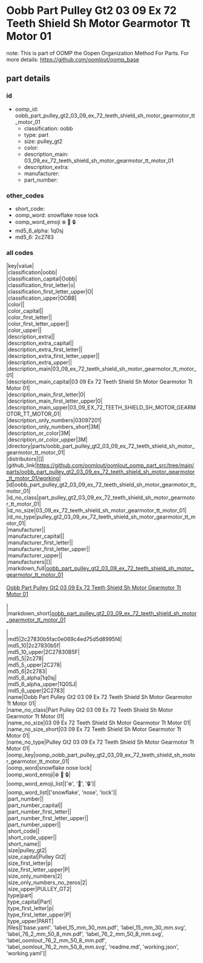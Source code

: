 # Oobb Part Pulley Gt2 03 09 Ex 72 Teeth Shield Sh Motor Gearmotor Tt Motor 01  

note: This is part of OOMP the Oopen Organization Method For Parts. For more details: https://github.com/oomlout/oomp_base

##  part details





### id
* oomp_id: oobb_part_pulley_gt2_03_09_ex_72_teeth_shield_sh_motor_gearmotor_tt_motor_01
  * classification: oobb
  * type: part
  * size: pulley_gt2
  * color: 
  * description_main: 03_09_ex_72_teeth_shield_sh_motor_gearmotor_tt_motor_01
  * description_extra: 
  * manufacturer: 
  * part_number: 

### other_codes
* short_code: 
* oomp_word: snowflake nose lock
* oomp_word_emoji :snowflake: :nose: :lock:
* md5_6_alpha: 1q0sj
* md5_6: 2c2783

### all codes 
|key|value|  
|classification|oobb|  
|classification_capital|Oobb|  
|classification_first_letter|o|  
|classification_first_letter_upper|O|  
|classification_upper|OOBB|  
|color||  
|color_capital||  
|color_first_letter||  
|color_first_letter_upper||  
|color_upper||  
|description_extra||  
|description_extra_capital||  
|description_extra_first_letter||  
|description_extra_first_letter_upper||  
|description_extra_upper||  
|description_main|03_09_ex_72_teeth_shield_sh_motor_gearmotor_tt_motor_01|  
|description_main_capital|03 09 Ex 72 Teeth Shield Sh Motor Gearmotor Tt Motor 01|  
|description_main_first_letter|0|  
|description_main_first_letter_upper|0|  
|description_main_upper|03_09_EX_72_TEETH_SHIELD_SH_MOTOR_GEARMOTOR_TT_MOTOR_01|  
|description_only_numbers|03097201|  
|description_only_numbers_short|3M|  
|description_or_color|3M|  
|description_or_color_upper|3M|  
|directory|parts/oobb_part_pulley_gt2_03_09_ex_72_teeth_shield_sh_motor_gearmotor_tt_motor_01|  
|distributors|[]|  
|github_link|https://github.com/oomlout/oomlout_oomp_part_src/tree/main/parts/oobb_part_pulley_gt2_03_09_ex_72_teeth_shield_sh_motor_gearmotor_tt_motor_01/working|  
|id|oobb_part_pulley_gt2_03_09_ex_72_teeth_shield_sh_motor_gearmotor_tt_motor_01|  
|id_no_class|part_pulley_gt2_03_09_ex_72_teeth_shield_sh_motor_gearmotor_tt_motor_01|  
|id_no_size|03_09_ex_72_teeth_shield_sh_motor_gearmotor_tt_motor_01|  
|id_no_type|pulley_gt2_03_09_ex_72_teeth_shield_sh_motor_gearmotor_tt_motor_01|  
|manufacturer||  
|manufacturer_capital||  
|manufacturer_first_letter||  
|manufacturer_first_letter_upper||  
|manufacturer_upper||  
|manufacturers|[]|  
|markdown_full|[oobb_part_pulley_gt2_03_09_ex_72_teeth_shield_sh_motor_gearmotor_tt_motor_01](https://github.com/oomlout/oomlout_oomp_part_src/tree/main/parts/oobb_part_pulley_gt2_03_09_ex_72_teeth_shield_sh_motor_gearmotor_tt_motor_01/working)<br>[](https://github.com/oomlout/oomlout_oomp_part_src/tree/main/parts/oobb_part_pulley_gt2_03_09_ex_72_teeth_shield_sh_motor_gearmotor_tt_motor_01/working)<br>[Oobb Part Pulley Gt2 03 09 Ex 72 Teeth Shield Sh Motor Gearmotor Tt Motor 01](https://github.com/oomlout/oomlout_oomp_part_src/tree/main/parts/oobb_part_pulley_gt2_03_09_ex_72_teeth_shield_sh_motor_gearmotor_tt_motor_01/working)<br><br>|  
|markdown_short|[oobb_part_pulley_gt2_03_09_ex_72_teeth_shield_sh_motor_gearmotor_tt_motor_01](https://github.com/oomlout/oomlout_oomp_part_src/tree/main/parts/oobb_part_pulley_gt2_03_09_ex_72_teeth_shield_sh_motor_gearmotor_tt_motor_01/working)<br><br>|  
|md5|2c27830b5fac0e069c4ed75d5d8995f4|  
|md5_10|2c27830b5f|  
|md5_10_upper|2C27830B5F|  
|md5_5|2c278|  
|md5_5_upper|2C278|  
|md5_6|2c2783|  
|md5_6_alpha|1q0sj|  
|md5_6_alpha_upper|1Q0SJ|  
|md5_6_upper|2C2783|  
|name|Oobb Part Pulley Gt2 03 09 Ex 72 Teeth Shield Sh Motor Gearmotor Tt Motor 01|  
|name_no_class|Part Pulley Gt2 03 09 Ex 72 Teeth Shield Sh Motor Gearmotor Tt Motor 01|  
|name_no_size|03 09 Ex 72 Teeth Shield Sh Motor Gearmotor Tt Motor 01|  
|name_no_size_short|03 09 Ex 72 Teeth Shield Sh Motor Gearmotor Tt Motor 01|  
|name_no_type|Pulley Gt2 03 09 Ex 72 Teeth Shield Sh Motor Gearmotor Tt Motor 01|  
|oomp_key|oomp_oobb_part_pulley_gt2_03_09_ex_72_teeth_shield_sh_motor_gearmotor_tt_motor_01|  
|oomp_word|snowflake nose lock|  
|oomp_word_emoji|:snowflake: :nose: :lock:|  
|oomp_word_emoji_list|[':snowflake:', ':nose:', ':lock:']|  
|oomp_word_list|['snowflake', 'nose', 'lock']|  
|part_number||  
|part_number_capital||  
|part_number_first_letter||  
|part_number_first_letter_upper||  
|part_number_upper||  
|short_code||  
|short_code_upper||  
|short_name||  
|size|pulley_gt2|  
|size_capital|Pulley Gt2|  
|size_first_letter|p|  
|size_first_letter_upper|P|  
|size_only_numbers|2|  
|size_only_numbers_no_zeros|2|  
|size_upper|PULLEY_GT2|  
|type|part|  
|type_capital|Part|  
|type_first_letter|p|  
|type_first_letter_upper|P|  
|type_upper|PART|  
|files|['base.yaml', 'label_15_mm_30_mm.pdf', 'label_15_mm_30_mm.svg', 'label_76_2_mm_50_8_mm.pdf', 'label_76_2_mm_50_8_mm.svg', 'label_oomlout_76_2_mm_50_8_mm.pdf', 'label_oomlout_76_2_mm_50_8_mm.svg', 'readme.md', 'working.json', 'working.yaml']|  
